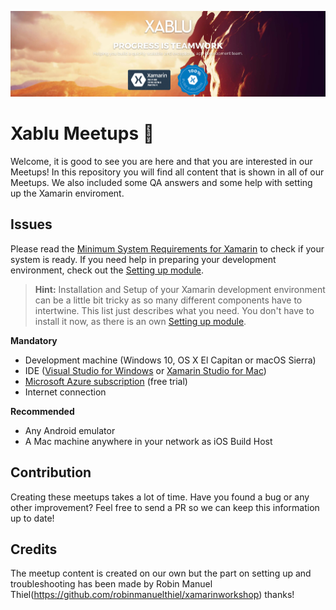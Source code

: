 ![Header](Misc/xablu_header.png)

# Xablu Meetups 📱
Welcome, it is good to see you are here and that you are interested in our Meetups! In this repository you will find all content that is shown in all of our Meetups. We also included some QA answers and some help with setting up the Xamarin enviroment.

## Issues
Please read the [Minimum System Requirements for Xamarin](https://developer.xamarin.com/guides/cross-platform/getting_started/requirements/) to check if your system is ready. If you need help in preparing your development environment, check out the [Setting up module](/02%20Setting%20up).

> **Hint:** Installation and Setup of your Xamarin development environment can be a little bit tricky as so many different components have to intertwine. This list just describes what you need. You don't have to install it now, as there is an own  [Setting up module](/02%20Setting%20up).

**Mandatory**
- Development machine (Windows 10, OS X El Capitan or macOS Sierra)
- IDE ([Visual Studio for Windows](https://www.visualstudio.com/downloads/) or [Xamarin Studio for Mac](https://www.xamarin.com/download))
- [Microsoft Azure subscription](https://azure.microsoft.com/en-us/free/) (free trial)
- Internet connection

**Recommended**
- Any Android emulator
- A Mac machine anywhere in your network as iOS Build Host

## Contribution
Creating these meetups takes a lot of time. Have you found a bug or any other improvement? Feel free to send a PR so we can keep this information up to date!

## Credits
The meetup content is created on our own but the part on setting up and troubleshooting has been made by Robin Manuel Thiel(https://github.com/robinmanuelthiel/xamarinworkshop) thanks!
